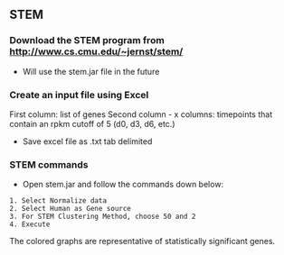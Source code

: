 ## STEM
### Download the STEM program from http://www.cs.cmu.edu/~jernst/stem/
- Will use the stem.jar file in the future 

### Create an input file using Excel
First column: list of genes
Second column - x columns: timepoints that contain an rpkm cutoff of 5 (d0, d3, d6, etc.)

- Save excel file as .txt tab delimited 
### STEM commands
- Open stem.jar and follow the commands down below:
```
1. Select Normalize data
2. Select Human as Gene source
3. For STEM Clustering Method, choose 50 and 2
4. Execute
```
The colored graphs are representative of statistically significant genes.
